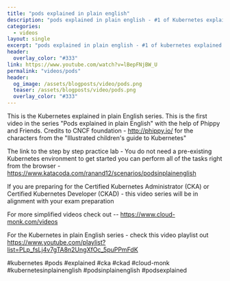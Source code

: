 ```yaml
---
title: "pods explained in plain english"
description: "pods explained in plain english - #1 of Kubernetes explained in plain english series"
categories:
  - videos
layout: single
excerpt: "pods explained in plain english - #1 of kubernetes explained in plain english series"
header:
  overlay_color: "#333"
link: https://www.youtube.com/watch?v=lBepFNjBW_U
permalink: "videos/pods"
header:
  og_image: /assets/blogposts/video/pods.png
  teaser: /assets/blogposts/video/pods.png
  overlay_color: "#333"
---
```


This is the Kubernetes explained in plain English series. This is the first video in the series "Pods explained in plain English" with the help of Phippy and Friends. Credits to CNCF foundation  - http://phippy.io/ for the characters from the "Illustrated children's guide to Kubernetes"

The link to the step by step practice lab - You do not need a pre-existing Kubernetes environment to get started you can perform all of the tasks right from the browser - https://www.katacoda.com/ranand12/scenarios/podsinplainenglish

If you are preparing for the Certified Kubernetes Administrator (CKA) or Certified Kubernetes Developer (CKAD) - this video series will be in alignment with your exam preparation

For more simplified videos check out -- https://www.cloud-monk.com/videos 

For the Kubernetes in plain English series - check this video playlist out https://www.youtube.com/playlist?list=PLp_fsLj4v7gTA8n2UngXfOc_5puPPmFdK
 
#kubernetes #pods #explained #cka #ckad #cloud-monk #kubernetesinplainenglish #podsinplainenglish #podsexplained
